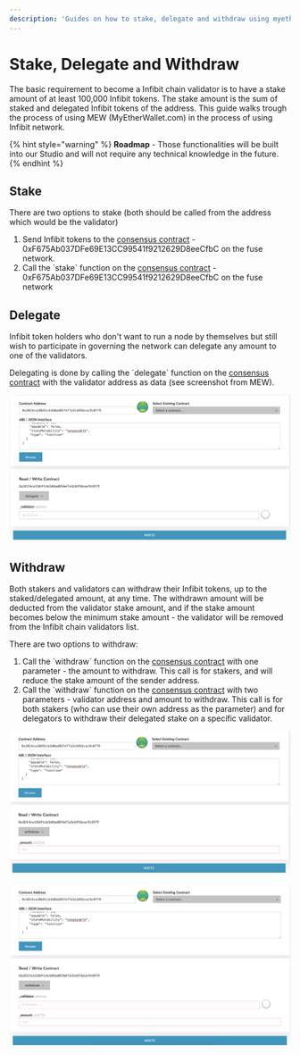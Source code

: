 ```yaml
---
description: 'Guides on how to stake, delegate and withdraw using myetherwallet.com'
---
```


# Stake, Delegate and Withdraw

The basic requirement to become a Infibit chain validator is to have a stake amount of at least 100,000 Infibit tokens. The stake amount is the sum of staked and delegated Infibit tokens of the address. This guide walks trough the process of using MEW \(MyEtherWallet.com\) in the process of using Infibit network.

{% hint style="warning" %}
**Roadmap** - Those functionalities will be built into our Studio and will not require any technical knowledge in the future.
{% endhint %}

## Stake

There are two options to stake \(both should be called from the address which would be the validator\)

1. Send Infibit tokens to the [consensus contract](https://infibitscan.com/address/0xF675Ab037DFe69E13CC99541f9212629D8eeCfbC) - 0xF675Ab037DFe69E13CC99541f9212629D8eeCfbC on the fuse network.
2. Call the \`stake\` function on the [consensus contract](https://infibitscan.com/address/0xF675Ab037DFe69E13CC99541f9212629D8eeCfbC) - 0xF675Ab037DFe69E13CC99541f9212629D8eeCfbC on the fuse network

 

## Delegate

Infibit token holders who don't want to run a node by themselves but still wish to participate in governing the network can delegate any amount to one of the validators.

Delegating is done by calling the \`delegate\` function on the [consensus contract](https://infibitscan.com/address/0xF675Ab037DFe69E13CC99541f9212629D8eeCfbC) with the validator address as data \(see screenshot from MEW\).

![delegate](../../.gitbook/assets/screen-shot-2019-09-04-at-14.59.27.png)

## Withdraw

Both stakers and validators can withdraw their Infibit tokens, up to the staked/delegated amount, at any time. The withdrawn amount will be deducted from the validator stake amount, and if the stake amount becomes below the minimum stake amount - the validator will be removed from the Infibit chain validators list.

There are two options to withdraw:

1. Call the \`withdraw\` function on the [consensus contract](https://infibitscan.com/address/0xF675Ab037DFe69E13CC99541f9212629D8eeCfbC) with one parameter - the amount to withdraw. This call is for stakers, and will reduce the stake amount of the sender address.
2. Call the \`withdraw\` function on the [consensus contract](https://infibitscan.com/address/0xF675Ab037DFe69E13CC99541f9212629D8eeCfbC) with two parameters - validator address and amount to withdraw. This call is for both stakers \(who can use their own address as the parameter\) and for delegators to withdraw their delegated stake on a specific validator.

![withdraw option \#1](../../.gitbook/assets/screen-shot-2019-09-04-at-15.01.15.png)

![withdraw option \#2](../../.gitbook/assets/screen-shot-2019-09-04-at-15.01.25.png)

